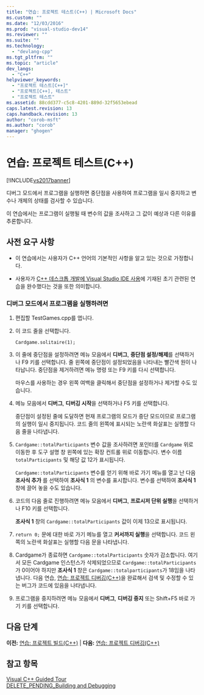 ```yaml
---
title: "연습: 프로젝트 테스트(C++) | Microsoft Docs"
ms.custom: ""
ms.date: "12/03/2016"
ms.prod: "visual-studio-dev14"
ms.reviewer: ""
ms.suite: ""
ms.technology: 
  - "devlang-cpp"
ms.tgt_pltfrm: ""
ms.topic: "article"
dev_langs: 
  - "C++"
helpviewer_keywords: 
  - "프로젝트 테스트[C++]"
  - "프로젝트[C++], 테스트"
  - "프로젝트 테스트"
ms.assetid: 88cdd377-c5c8-4201-889d-32f5653ebead
caps.latest.revision: 13
caps.handback.revision: 13
author: "corob-msft"
ms.author: "corob"
manager: "ghogen"
---
```

# 연습: 프로젝트 테스트(C++)
[!INCLUDE[vs2017banner](../assembler/inline/includes/vs2017banner.md)]

디버그 모드에서 프로그램을 실행하면 중단점을 사용하여 프로그램을 일시 중지하고 변수나 개체의 상태를 검사할 수 있습니다.  
  
 이 연습에서는 프로그램이 실행될 때 변수의 값을 조사하고 그 값이 예상과 다른 이유를 추론합니다.  
  
## 사전 요구 사항  
  
-   이 연습에서는 사용자가 C\+\+ 언어의 기본적인 사항을 알고 있는 것으로 가정합니다.  
  
-   사용자가 [C\+\+ 데스크톱 개발에 Visual Studio IDE 사용](../ide/using-the-visual-studio-ide-for-cpp-desktop-development.md)에 기재된 초기 관련된 연습을 완수했다는 것을 또한 의미합니다.  
  
### 디버그 모드에서 프로그램을 실행하려면  
  
1.  편집할 TestGames.cpp를 엽니다.  
  
2.  이 코드 줄을 선택합니다.  
  
     `Cardgame.solitaire(1);`  
  
3.  이 줄에 중단점을 설정하려면 메뉴 모음에서 **디버그**, **중단점 설정\/해제**를 선택하거나 F9 키를 선택합니다.  줄 왼쪽에 중단점이 설정되었음을 나타내는 빨간색 원이 나타납니다.  중단점을 제거하려면 메뉴 명령 또는 F9 키를 다시 선택합니다.  
  
     마우스를 사용하는 경우 왼쪽 여백을 클릭해서 중단점을 설정하거나 제거할 수도 있습니다.  
  
4.  메뉴 모음에서 **디버그**, **디버깅 시작**을 선택하거나 F5 키를 선택합니다.  
  
     중단점이 설정된 줄에 도달하면 현재 프로그램의 모드가 중단 모드이므로 프로그램의 실행이 일시 중지됩니다.  코드 줄의 왼쪽에 표시되는 노란색 화살표는 실행할 다음 줄을 나타냅니다.  
  
5.  `Cardgame::totalParticipants` 변수 값을 조사하려면 포인터를 `Cardgame` 위로 이동한 후 도구 설명 창 왼쪽에 있는 확장 컨트롤 위로 이동합니다.  변수 이름 `totalParticipants` 및 해당 값 12가 표시됩니다.  
  
     `Cardgame::totalParticipants` 변수를 얻기 위해 바로 가기 메뉴를 열고 난 다음 **조사식 추가** 를 선택하여 **조사식 1** 의 변수를 표시합니다.  변수를 선택하여 **조사식 1** 창에 끌어 놓을 수도 있습니다.  
  
6.  코드의 다음 줄로 진행하려면 메뉴 모음에서 **디버그**, **프로시저 단위 실행**을 선택하거나 F10 키를 선택합니다.  
  
     **조사식 1** 창의 `Cardgame::totalParticipants` 값이 이제 13으로 표시됩니다.  
  
7.  `return 0;` 문에 대한 바로 가기 메뉴를 열고 **커서까지 실행**을 선택합니다.  코드 왼쪽의 노란색 화살표는 실행할 다음 문을 나타냅니다.  
  
8.  Cardgame가 종료하면 `Cardgame::totalParticipants` 숫자가 감소합니다.  여기서 모든 Cardgame 인스턴스가 삭제되었으므로 `Cardgame::totalParticipants`가 0이어야 하지만 **조사식 1** 창은 `Cardgame::totalparticipants`가 18임을 나타냅니다.  다음 연습, [연습: 프로젝트 디버깅\(C\+\+\)](../ide/walkthrough-debugging-a-project-cpp.md)을 완료해서 검색 및 수정할 수 있는 버그가 코드에 있음을 나타냅니다.  
  
9. 프로그램을 중지하려면 메뉴 모음에서 **디버그**, **디버깅 중지** 또는 Shift\+F5 바로 가기 키를 선택합니다.  
  
## 다음 단계  
 **이전:** [연습: 프로젝트 빌드\(C\+\+\)](../ide/walkthrough-building-a-project-cpp.md) &#124; **다음:** [연습: 프로젝트 디버깅\(C\+\+\)](../ide/walkthrough-debugging-a-project-cpp.md)  
  
## 참고 항목  
 [Visual C\+\+ Guided Tour](http://msdn.microsoft.com/ko-kr/499cb66f-7df1-45d6-8b6b-33d94fd1f17c)   
 [DELETE\_PENDING\_Building and Debugging](http://msdn.microsoft.com/ko-kr/9f6ba537-5ea0-46fb-b6ba-b63d657d84f1)